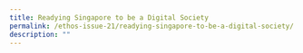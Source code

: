 ```yaml
---
title: Readying Singapore to be a Digital Society
permalink: /ethos-issue-21/readying-singapore-to-be-a-digital-society/
description: ""
---
```

